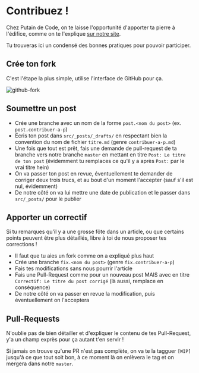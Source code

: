 # Contribuez !

Chez Putain de Code, on te laisse l'opportunité d'apporter ta pierre à
l'édifice, comme on te l'explique [sur notre
site](http://putaindecode.fr/a-propos).

Tu trouveras ici un condensé des bonnes pratiques pour pouvoir participer.

## Crée ton fork

C'est l'étape la plus simple, utilise l'interface de GitHub pour ça.

![github-fork](https://f.cloud.github.com/assets/5723/1225077/ed6532e4-275c-11e3-9bd3-191eafa29d60.png)

## Soumettre un post

* Crée une branche avec un nom de la forme `post.<nom du post>` (ex.
  `post.contribuer-a-p`)
* Écris ton post dans `src/_posts/_drafts/` en respectant bien la convention du
  nom de fichier `titre.md` (genre `contribuer-a-p.md`)
* Une fois que tout est prêt, fais une demande de pull-request de ta branche
  vers notre branche `master` en mettant en titre `Post: Le titre de ton post`
  (évidemment tu remplaces ce qu'il y a après `Post:` par le vrai titre hein)
* On va passer ton post en revue, éventuellement te demander de corriger deux
  trois trucs, et au bout d'un moment l'accepter (sauf s'il est nul, évidemment)
* De notre côté on va lui mettre une date de publication et le passer dans
  `src/_posts/` pour le publier

## Apporter un correctif

Si tu remarques qu'il y a une grosse fôte dans un article, ou que certains
points peuvent être plus détaillés, libre à toi de nous proposer tes corrections
!

* Il faut que tu aies un fork comme on a expliqué plus haut
* Crée une branche `fix.<nom du post>` (genre `fix.contribuer-a-p`)
* Fais tes modifications sans nous pourrir l'article
* Fais une Pull-Request comme pour un nouveau post MAIS avec en titre
  `Correctif: Le titre du post corrigé` (là aussi, remplace en conséquence)
* De notre côté on va passer en revue la modification, puis éventuellement on
  l'acceptera

## Pull-Requests

N'oublie pas de bien détailler et d'expliquer le contenu de tes Pull-Request,
y'a un champ exprès pour ça autant t'en servir !

Si jamais on trouve qu'une PR n'est pas complète, on va te la tagguer `[WIP]`
jusqu'à ce que tout soit bon, à ce moment là on enlèvera le tag et on mergera
dans notre `master`.
